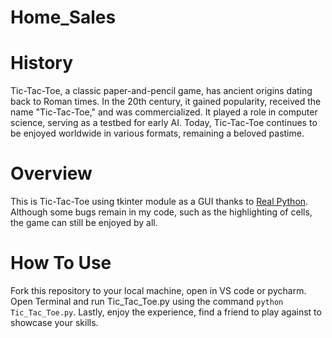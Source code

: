 # Home_Sales

# History
Tic-Tac-Toe, a classic paper-and-pencil game, has ancient origins dating back to Roman times. In the 20th century, it gained popularity, received the name "Tic-Tac-Toe," and was commercialized. It played a role in computer science, serving as a testbed for early AI. Today, Tic-Tac-Toe continues to be enjoyed worldwide in various formats, remaining a beloved pastime.


# Overview
This is Tic-Tac-Toe using tkinter module as a GUI thanks to [Real Python](https://realpython.com/tic-tac-toe-python/). Although some bugs remain in my code, such as the highlighting of cells, the game can still be enjoyed by all. 


# How To Use
Fork this repository to your local machine, open in VS code or pycharm. Open Terminal and run Tic_Tac_Toe.py using the command `python Tic_Tac_Toe.py`. Lastly, enjoy the experience, find a friend to play against to showcase your skills. 